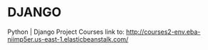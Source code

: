 # DJANGO
Python | Django Project Courses
link to: http://courses2-env.eba-niimp5er.us-east-1.elasticbeanstalk.com/
